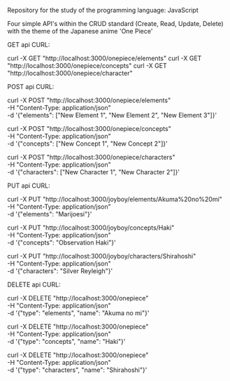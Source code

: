 Repository for the study of the programming language: JavaScript

Four simple API's within the CRUD standard (Create, Read, Update, Delete) with the theme of the Japanese anime 'One Piece'

GET api CURL: 

curl -X GET "http://localhost:3000/onepiece/elements"
curl -X GET "http://localhost:3000/onepiece/concepts"
curl -X GET "http://localhost:3000/onepiece/character"


POST api CURL:

curl -X POST "http://localhost:3000/onepiece/elements" \
-H "Content-Type: application/json" \
-d '{"elements": ["New Element 1", "New Element 2", "New Element 3"]}'

curl -X POST "http://localhost:3000/onepiece/concepts" \
-H "Content-Type: application/json" \
-d '{"concepts": ["New Concept 1", "New Concept 2"]}'

curl -X POST "http://localhost:3000/onepiece/characters" \
-H "Content-Type: application/json" \
-d '{"characters": ["New Character 1", "New Character 2"]}'

PUT api CURL: 

curl -X PUT "http://localhost:3000/joyboy/elements/Akuma%20no%20mi" \
-H "Content-Type: application/json" \
-d '{"elements": "Marijoesi"}'

curl -X PUT "http://localhost:3000/joyboy/concepts/Haki" \
-H "Content-Type: application/json" \
-d '{"concepts": "Observation Haki"}'

curl -X PUT "http://localhost:3000/joyboy/characters/Shirahoshi" \
-H "Content-Type: application/json" \
-d '{"characters": "Silver Reyleigh"}'

DELETE api CURL: 

curl -X DELETE "http://localhost:3000/onepiece" \
-H "Content-Type: application/json" \
-d '{"type": "elements", "name": "Akuma no mi"}'

curl -X DELETE "http://localhost:3000/onepiece" \
-H "Content-Type: application/json" \
-d '{"type": "concepts", "name": "Haki"}'

curl -X DELETE "http://localhost:3000/onepiece" \
-H "Content-Type: application/json" \
-d '{"type": "characters", "name": "Shirahoshi"}'

